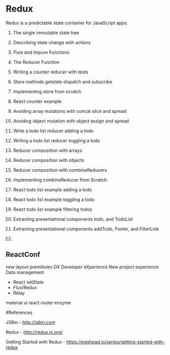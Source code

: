 # Redux
Redux is a predictable state container for JavaScript apps.

1) The single immutable state tree

2) Describing state change with actions

3) Pure and Impure Functions

4) The Reducer Function

5) Writing a counter reducer with tests

6) Store methods getstate dispatch and subscribe

7) Implementing store from scratch

8) React counter example

9) Avoiding array mutations with concat slice and spread

10) Avoiding object mutation with object assign and spread

11) Write a todo list reducer adding a todo

12) Writing a todo list reducer toggling a todo

13) Reducer composition with arrays

14) Reducer composition with objects

15) Reducer composition with combineReducers

16) Implementing combineReducer from Scratch

17) React todo list example adding a todo

18) React todo list example toggling a todo

19) React todo list example filtering todos

20) Extracting presentational components todo, and TodoList

21) Extracting presentational components addTodo, Footer, and FilterLink

22) 

## ReactConf

new layout premitivies
DX Developer eXperience
New project experience
Data management
 - React setState
 - Flux/Redux
 - Relay

 material ui react router enzyme

#References

JSBin - http://jsbin.com

Redux - http://redux.js.org/

Getting Started with Redux - https://egghead.io/series/getting-started-with-redux
